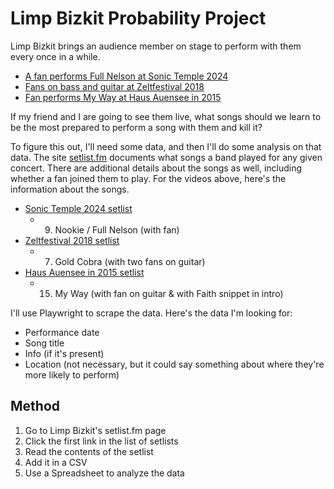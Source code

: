 # Limp Bizkit Probability Project

Limp Bizkit brings an audience member on stage to perform with them every once in a while. 

- [A fan performs Full Nelson at Sonic Temple 2024](https://www.instagram.com/p/C7Mt0JYN3sk/)
- [Fans on bass and guitar at Zeltfestival 2018](https://www.youtube.com/watch?v=G4xbg4OCMGg)
- [Fan performs My Way at Haus Auensee in 2015](https://youtu.be/r8e9KPY64DA)

If my friend and I are going to see them live, what songs should we learn to be the most prepared to perform a song with them and kill it?

To figure this out, I'll need some data, and then I'll do some analysis on that data. The site [setlist.fm](https://www.setlist.fm/) documents what songs a band played for any given concert. There are additional details about the songs as well, including whether a fan joined them to play. For the videos above, here's the information about the songs.

- [Sonic Temple 2024 setlist](https://www.setlist.fm/setlist/limp-bizkit/2024/historic-crew-stadium-columbus-oh-5babf3fc.html)
  - 9. Nookie / Full Nelson (with fan)
- [Zeltfestival 2018 setlist](https://www.setlist.fm/setlist/limp-bizkit/2018/palastzelt-maimarktgelande-mannheim-germany-1beadd64.html) 
  - 7. Gold Cobra (with two fans on guitar)
- [Haus Auensee in 2015 setlist](https://www.setlist.fm/setlist/limp-bizkit/2015/haus-auensee-leipzig-germany-5bc98f54.html)
  - 15. My Way (with fan on guitar & with Faith snippet in intro)

I'll use Playwright to scrape the data. Here's the data I'm looking for:

- Performance date
- Song title
- Info (if it's present)
- Location (not necessary, but it could say something about where they're more likely to perform)

## Method

1. Go to Limp Bizkit's setlist.fm page
2. Click the first link in the list of setlists
3. Read the contents of the setlist
4. Add it in a CSV
5. Use a Spreadsheet to analyze the data


